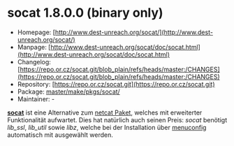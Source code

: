 # socat 1.8.0.0 (binary only)
 - Homepage: [http://www.dest-unreach.org/socat/](http://www.dest-unreach.org/socat/)
 - Manpage: [http://www.dest-unreach.org/socat/doc/socat.html](http://www.dest-unreach.org/socat/doc/socat.html)
 - Changelog: [https://repo.or.cz/socat.git/blob_plain/refs/heads/master:/CHANGES](https://repo.or.cz/socat.git/blob_plain/refs/heads/master:/CHANGES)
 - Repository: [https://repo.or.cz/socat.git](https://repo.or.cz/socat.git)
 - Package: [master/make/pkgs/socat/](https://github.com/Freetz-NG/freetz-ng/tree/master/make/pkgs/socat/)
 - Maintainer: -

**[socat](http://www.dest-unreach.org/socat/)** ist
eine Alternative zum [netcat Paket](netcat.md), welches mit
erweiterter Funktionalität aufwartet. Dies hat natürlich auch seinen
Preis: *socat* benötigt *lib_ssl*, *lib_util* sowie *libz*, welche bei
der Installation über
[menuconfig](../help/howtos/common/install/menuconfig.html)
automatisch mit ausgewählt werden.


